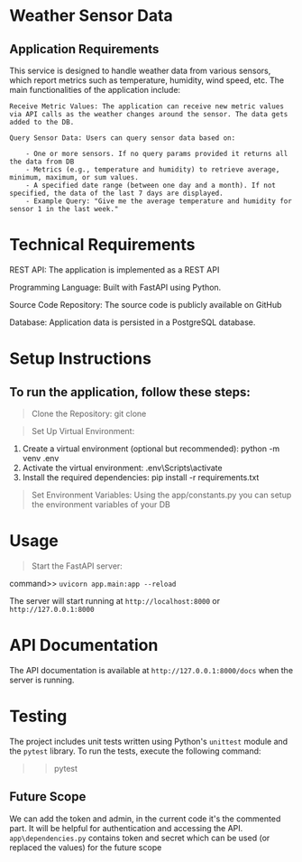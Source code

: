 # Weather Sensor Data

## Application Requirements
This service is designed to handle weather data from various sensors, which report metrics such as temperature, humidity, wind speed, etc. The main functionalities of the application include:

    Receive Metric Values: The application can receive new metric values via API calls as the weather changes around the sensor. The data gets added to the DB.

    Query Sensor Data: Users can query sensor data based on:

        - One or more sensors. If no query params provided it returns all the data from DB
        - Metrics (e.g., temperature and humidity) to retrieve average, minimum, maximum, or sum values.
        - A specified date range (between one day and a month). If not specified, the data of the last 7 days are displayed.
        - Example Query: "Give me the average temperature and humidity for sensor 1 in the last week."

# Technical Requirements
REST API: The application is implemented as a REST API 

Programming Language: Built with FastAPI using Python.

Source Code Repository: The source code is publicly available on GitHub 

Database: Application data is persisted in a PostgreSQL database.

# Setup Instructions

## To run the application, follow these steps:
> Clone the Repository: git clone 

> Set Up Virtual Environment: 
1. Create a virtual environment (optional but recommended): python -m venv .env
2. Activate the virtual environment: .env\Scripts\activate
3. Install the required dependencies: pip install -r requirements.txt

> Set Environment Variables:
Using the app/constants.py you can setup the environment variables of your DB

# Usage

> Start the FastAPI server:

command>> `uvicorn app.main:app --reload`

The server will start running at `http://localhost:8000` or `http://127.0.0.1:8000`

# API Documentation

The API documentation is available at `http://127.0.0.1:8000/docs` when the server is running.

# Testing

The project includes unit tests written using Python's `unittest` module and the `pytest` library. To run the tests, execute the following command: 
>> pytest 

## Future Scope
We can add the token and admin,  in the current code it's the commented part.
It will be helpful for authentication and accessing the API.
`app\dependencies.py` contains token and secret which can be used (or replaced the values) for the future scope
